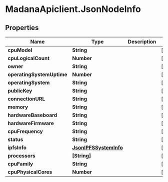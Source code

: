# MadanaApiclient.JsonNodeInfo

## Properties

Name | Type | Description | Notes
------------ | ------------- | ------------- | -------------
**cpuModel** | **String** |  | [optional] 
**cpuLogicalCount** | **Number** |  | [optional] 
**owner** | **String** |  | [optional] 
**operatingSystemUptime** | **Number** |  | [optional] 
**operatingSystem** | **String** |  | [optional] 
**publicKey** | **String** |  | [optional] 
**connectionURL** | **String** |  | [optional] 
**memory** | **String** |  | [optional] 
**hardwareBaseboard** | **String** |  | [optional] 
**hardwareFirmware** | **String** |  | [optional] 
**cpuFrequency** | **String** |  | [optional] 
**status** | **String** |  | [optional] 
**ipfsInfo** | [**JsonIPFSSystemInfo**](JsonIPFSSystemInfo.md) |  | [optional] 
**processors** | **[String]** |  | [optional] 
**cpuFamily** | **String** |  | [optional] 
**cpuPhysicalCores** | **Number** |  | [optional] 


